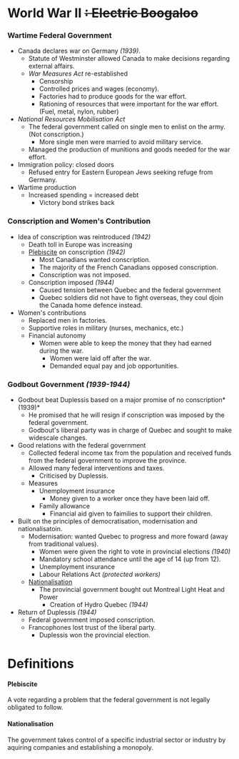 # World War II ~~: Electric Boogaloo~~

### Wartime Federal Government

* Canada declares war on Germany *(1939)*.
  * Statute of Westminster allowed Canada to make decisions regarding external affairs.
  * *War Measures Act* re-established
    * Censorship
    * Controlled prices and wages (economy).
    * Factories had to produce goods for the war effort.
    * Rationing of resources that were important for the war effort. (Fuel, metal, nylon, rubber)
* *National Resources Mobilisation Act*
  * The federal government called on single men to enlist on the army. (Not conscription.)
    * More single men were married to avoid military service.
  * Managed the production of munitions and goods needed for the war effort.
* Immigration policy: closed doors
  * Refused entry for Eastern European Jews seeking refuge from Germany.
* Wartime production
  * Increased spending = increased debt
    * Victory bond strikes back

### Conscription and Women's Contribution

* Idea of conscription was reintroduced *(1942)*
  * Death toll in Europe was increasing
  * [Plebiscite](#plebiscite) on conscription *(1942)*
    * Most Canadians wanted conscription.
    * The majority of the French Canadians opposed conscription.
    * Conscription was not imposed.
  * Conscription imposed *(1944)*
    * Caused tension between Quebec and the federal government
    * Quebec soldiers did not have to fight overseas, they coul djoin the Canada home defence instead.
* Women's contributions
  * Replaced men in factories.
  * Supportive roles in military (nurses, mechanics, etc.)
  * Financial autonomy
    * Women were able to keep the money that they had earned during the war.
      * Women were laid off after the war.
      * Demanded equal pay and job opportunities.

### Godbout Government *(1939-1944)*

* Godbout beat Duplessis based on a major promise of no conscription*(1939)*
  * He promised that he will resign if conscription was imposed by the federal government.
  * Godbout's liberal party was in charge of Quebec and sought to make widescale changes.
* Good relations with the federal government
  * Collected federal income tax from the population and received funds from the federal government to improve the province.
  * Allowed many federal interventions and taxes.
    * Criticised by Duplessis.
  * Measures
    * Unemployment insurance
      * Money given to a worker once they have been laid off.
    * Family allowance
      * Financial aid given to faimilies to support their children.
* Built on the principles of democratisation, modernisation and nationalisatoin.
  * Modernisation: wanted Quebec to progress and more foward (away from traditional values).
    * Women were given the right to vote in provincial elections *(1940)*
    * Mandatory school attendance until the age of 14 (up from 12).
    * Unemployment insurance
    * Labour Relations Act *(protected workers)*
  * [Nationalisation](#nationalisation)
    * The provincial government bought out Montreal Light Heat and Power
      * Creation of Hydro Quebec *(1944)*
* Return of Duplessis *(1944)*
  * Federal government imposed conscription.
  * Francophones lost trust of the liberal party.
    * Duplessis won the provincial election.

# Definitions

#### Plebiscite

A vote regarding a problem that the federal government is not legally obligated to follow.

#### Nationalisation

The government takes control of a specific industrial sector or industry by aquiring companies and establishing a monopoly.